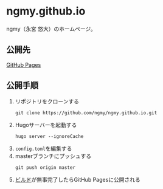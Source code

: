 # ngmy.github.io
ngmy（永宮 悠大）のホームページ。

## 公開先
[GitHub Pages](https://ngmy.github.io/)

## 公開手順
1. リポジトリをクローンする
   ```console
   git clone https://github.com/ngmy/ngmy.github.io.git
   ```
2. Hugoサーバーを起動する
   ```console
   hugo server --ignoreCache
   ```
3. `config.toml`を編集する
4. masterブランチにプッシュする
   ```console
   git push origin master
   ```
5. [ビルド](https://github.com/ngmy/ngmy.github.io/actions/workflows/gh-pages.yml)が無事完了したらGitHub Pagesに公開される
